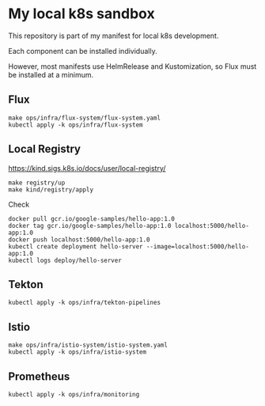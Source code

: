 # My local k8s sandbox

This repository is part of my manifest for local k8s development.

Each component can be installed individually.

However, most manifests use HelmRelease and Kustomization,
so Flux must be installed at a minimum.

## Flux

```
make ops/infra/flux-system/flux-system.yaml
kubectl apply -k ops/infra/flux-system
```

## Local Registry

https://kind.sigs.k8s.io/docs/user/local-registry/

```
make registry/up
make kind/registry/apply
```

Check

```
docker pull gcr.io/google-samples/hello-app:1.0
docker tag gcr.io/google-samples/hello-app:1.0 localhost:5000/hello-app:1.0
docker push localhost:5000/hello-app:1.0
kubectl create deployment hello-server --image=localhost:5000/hello-app:1.0
kubectl logs deploy/hello-server
```

## Tekton

```
kubectl apply -k ops/infra/tekton-pipelines
```

## Istio

```
make ops/infra/istio-system/istio-system.yaml
kubectl apply -k ops/infra/istio-system
```

## Prometheus

```
kubectl apply -k ops/infra/monitoring
```
